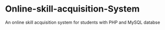 # Online-skill-acquisition-System
An online skill acquisition system for students with PHP and MySQL databse
